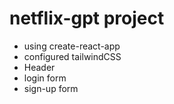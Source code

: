 # netflix-gpt project

- using create-react-app
- configured tailwindCSS
- Header
- login form
- sign-up form
